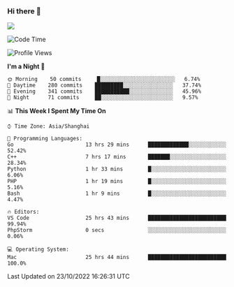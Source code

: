 ### Hi there 👋

<!--
**JJAYCHEN1e/jjaychen1e** is a ✨ _special_ ✨ repository because its `README.md` (this file) appears on your GitHub profile.

Here are some ideas to get you started:

- 🔭 I’m currently working on ...
- 🌱 I’m currently learning ...
- 👯 I’m looking to collaborate on ...
- 🤔 I’m looking for help with ...
- 💬 Ask me about ...
- 📫 How to reach me: ...
- 😄 Pronouns: ...
- ⚡ Fun fact: ...
-->

[![](https://github-readme-stats.vercel.app/api?username=jjaychen1e&show_icons=true)](https://github.com/jjaychen1e/github-readme-stats?count_private=true)

<!--START_SECTION:waka-->
![Code Time](http://img.shields.io/badge/Code%20Time-405%20hrs%2040%20mins-blue)

![Profile Views](http://img.shields.io/badge/Profile%20Views-0-blue)

**I'm a Night 🦉** 

```text
🌞 Morning    50 commits     █░░░░░░░░░░░░░░░░░░░░░░░░   6.74% 
🌆 Daytime    280 commits    █████████░░░░░░░░░░░░░░░░   37.74% 
🌃 Evening    341 commits    ███████████░░░░░░░░░░░░░░   45.96% 
🌙 Night      71 commits     ██░░░░░░░░░░░░░░░░░░░░░░░   9.57%

```


📊 **This Week I Spent My Time On** 

```text
⌚︎ Time Zone: Asia/Shanghai

💬 Programming Languages: 
Go                       13 hrs 29 mins      █████████████░░░░░░░░░░░░   52.42% 
C++                      7 hrs 17 mins       ███████░░░░░░░░░░░░░░░░░░   28.34% 
Python                   1 hr 33 mins        █░░░░░░░░░░░░░░░░░░░░░░░░   6.06% 
PHP                      1 hr 19 mins        █░░░░░░░░░░░░░░░░░░░░░░░░   5.16% 
Bash                     1 hr 9 mins         █░░░░░░░░░░░░░░░░░░░░░░░░   4.47%

🔥 Editors: 
VS Code                  25 hrs 43 mins      █████████████████████████   99.94% 
PhpStorm                 0 secs              ░░░░░░░░░░░░░░░░░░░░░░░░░   0.06%

💻 Operating System: 
Mac                      25 hrs 44 mins      █████████████████████████   100.0%

```


 Last Updated on 23/10/2022 16:26:31 UTC
<!--END_SECTION:waka-->

